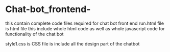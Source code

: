 # Chat-bot_frontend-
this contain  complete code files required for chat bot front end 
run.html file is html file  this include whole  html code as well as whole javascript code for functionality of the chat bot 


style1.css is  CSS file is include all the design part of the chatbot
